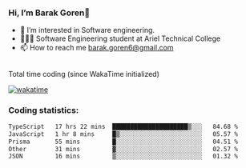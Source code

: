 ###  Hi, I’m Barak Goren👋
- 👀 I’m interested in Software engineering.
- 👨🏼‍🎓 Software Engineering student at Ariel Technical College
- 📫 How to reach me barak.goren6@gmail.com
##
Total time coding (since WakaTime initialized)

[![wakatime](https://wakatime.com/badge/user/5cc5ec80-a806-4ca2-a704-db29274e48cd.svg)](https://wakatime.com/@5cc5ec80-a806-4ca2-a704-db29274e48cd)

   
### Coding statistics:

<!--START_SECTION:waka-->

```txt
TypeScript   17 hrs 22 mins  █████████████████████▒░░░   84.68 %
JavaScript   1 hr 8 mins     █▒░░░░░░░░░░░░░░░░░░░░░░░   05.57 %
Prisma       55 mins         █░░░░░░░░░░░░░░░░░░░░░░░░   04.51 %
Other        31 mins         ▓░░░░░░░░░░░░░░░░░░░░░░░░   02.57 %
JSON         16 mins         ▒░░░░░░░░░░░░░░░░░░░░░░░░   01.32 %
```

<!--END_SECTION:waka-->

<!---
barakgoren/barakgoren is a ✨ special ✨ repository because its `README.md` (this file) appears on your GitHub profile.
You can click the Preview link to take a look at your changes.
--->

